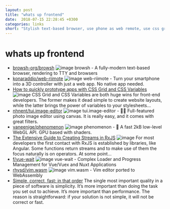 ```yaml
---
layout: post
title: "whats up frontend"
date:  2018-07-15 22:28:45 +0300
categories: links
short: "Stylish text-based browser, use phone as web remote, use css grid with variables for fast prototyping, VIM in the browser, thanks to WebAssembly, streams in RXjs and how to tame them!"
---
```



# whats up frontend

- [browsh-org/browsh](https://github.com/browsh-org/browsh) ![image](https://avatars2.githubusercontent.com/u/35799511?s=20&v=4) browsh - A fully-modern text-based browser, rendering to TTY and browsers
- [konaraddio/web-riimote](https://github.com/konaraddio/web-riimote) ![image](https://avatars3.githubusercontent.com/u/19355185?s=20&v=4) web-riimote - Turn your smartphone into a 3D controller with just a web app. No native app needed.
- [How to quickly prototype apps with CSS Grid and CSS Variables](https://medium.freecodecamp.org/how-to-quickly-prototype-apps-with-css-grid-and-css-variables-8d3d96d68eaa) ![image](https://cdn-images-1.medium.com/max/1200/1*r7YvAzkhlZ2E8Yjfdh-SBw.png) CSS Grid and CSS Variables are both huge wins for front-end developers. The former makes it dead simple to create website layouts, while the latter brings the power of variables to your stylesheets…
- [nhnent/tui.image-editor](https://github.com/nhnent/tui.image-editor) ![image](https://avatars2.githubusercontent.com/u/7907400?s=20&v=4) tui.image-editor - 🍞🎨 Full-featured photo image editor using canvas. It is really easy, and it comes with great filters.
- [vaneenige/phenomenon](https://github.com/vaneenige/phenomenon) ![image](https://avatars1.githubusercontent.com/u/9073496?s=20&v=4) phenomenon - 🦄 A fast 2kB low-level WebGL API. GPU based with shaders.
- [The Extensive Guide to Creating Streams in RxJS](https://blog.angularindepth.com/the-extensive-guide-to-creating-streams-in-rxjs-aaa02baaff9a) ![image](https://cdn-images-1.medium.com/max/1200/1*hj8mGnl5tM_lAlx5_vqS-Q.jpeg) For most developers the first contact with RxJS is established by libraries, like Angular. Some functions return streams and to make use of them the focus naturally is on operators. At some point…
- [f/vue-wait](https://github.com/f/vue-wait) ![image](https://avatars2.githubusercontent.com/u/196477?s=20&v=4) vue-wait - Complex Loader and Progress Management for Vue/Vuex and Nuxt Applications
- [rhysd/vim.wasm](https://github.com/rhysd/vim.wasm) ![image](https://avatars2.githubusercontent.com/u/823277?s=20&v=4) vim.wasm - Vim editor ported to WebAssembly
- [Simple, correct, fast: in that order](https://drewdevault.com/2018/07/09/Simple-correct-fast.html) The single most important quality in a piece of software is simplicity. It’s more important than doing the task you set out to achieve. It’s more important than performance. The reason is straightforward: if your solution is not simple, it will not be correct or fast.